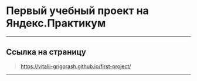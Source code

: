 # Первый учебный проект на Яндекс.Практикум

----

## Ссылка на страницу

> https://vitalii-grigorash.github.io/first-project/

----
